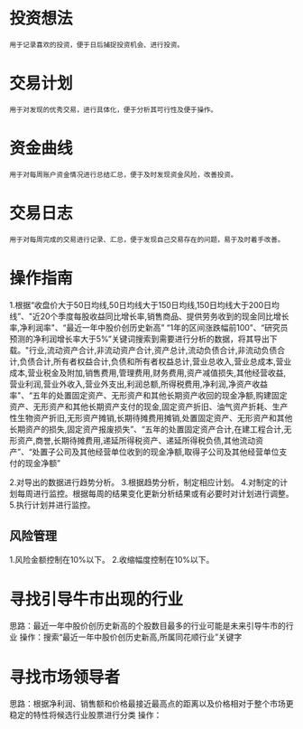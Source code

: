 # 投资想法
    用于记录喜欢的投资，便于日后捕捉投资机会、进行投资。

# 交易计划
    用于对发现的优秀交易，进行具体化，便于分析其可行性及便于操作。

# 资金曲线
    用于对每周账户资金情况进行总结汇总，便于及时发现资金风险，改善投资。

# 交易日志
    用于对每周完成的交易进行记录、汇总，便于发现自己交易存在的问题，易于及时着手改善。
# 操作指南
1.根据“收盘价大于50日均线,50日均线大于150日均线,150日均线大于200日均线”、"近20个季度每股收益同比增长率,销售商品、提供劳务收到的现金同比增长率,净利润率"、“最近一年中股价创历史新高” “1年的区间涨跌幅前100”、“研究员预测的净利润增长率大于5%”关键词搜索到需要进行分析的数据，将其导出下载。"行业,流动资产合计,非流动资产合计,资产总计,流动负债合计,非流动负债合计,负债合计,所有者权益合计,负债和所有者权益总计,营业总收入,营业总成本,营业成本,营业税金及附加,销售费用,管理费用,财务费用,资产减值损失,其他经营收益,营业利润,营业外收入,营业外支出,利润总额,所得税费用,净利润,净资产收益率"、“五年的处置固定资产、无形资产和其他长期资产收回的现金净额,购建固定资产、无形资产和其他长期资产支付的现金,固定资产折旧、油气资产折耗、生产性生物资产折旧,无形资产摊销,长期待摊费用摊销,处置固定资产、无形资产和其他长期资产的损失,固定资产报废损失”、“五年的处置固定资产合计,在建工程合计,无形资产,商誉,长期待摊费用,递延所得税资产、递延所得税负债,其他流动资产”、“处置子公司及其他经营单位收到的现金净额,取得子公司及其他经营单位支付的现金净额”

2.对导出的数据进行趋势分析。
3.根据趋势分析，制定相应计划。
4.对制定的计划每周进行监控。根据每周的结果变化更新分析结果或有必要时对计划进行调整。    
5.执行计划并进行监控。 
## 风险管理
1.风险金额控制在10%以下。
2.收缩幅度控制在10%以下。

# 寻找引导牛市出现的行业
思路：最近一年中股价创历史新高的个股数目最多的行业可能是未来引导牛市的行业
操作：搜索“最近一年中股价创历史新高,所属同花顺行业”关键字

# 寻找市场领导者
思路：根据净利润、销售额和价格最接近最高点的距离以及价格相对于整个市场更稳定的特性将候选行业股票进行分类
操作：



